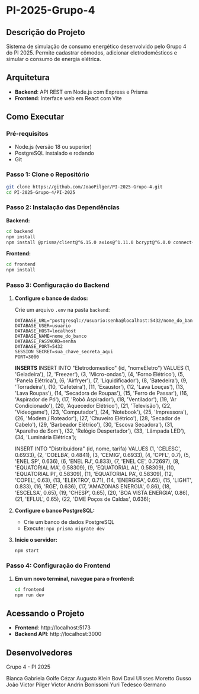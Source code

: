 # PI-2025-Grupo-4

## Descrição do Projeto

Sistema de simulação de consumo energético desenvolvido pelo Grupo 4 do PI 2025. Permite cadastrar cômodos, adicionar eletrodomésticos e simular o consumo de energia elétrica.

## Arquitetura

- **Backend**: API REST em Node.js com Express e Prisma
- **Frontend**: Interface web em React com Vite

## Como Executar

### Pré-requisitos

- Node.js (versão 18 ou superior)
- PostgreSQL instalado e rodando
- Git

### Passo 1: Clone o Repositório

```bash
git clone https://github.com/JoaoPilger/PI-2025-Grupo-4.git
cd PI-2025-Grupo-4/PI-2025
```

### Passo 2: Instalação das Dependências

**Backend:**
```bash
cd backend
npm install
npm install @prisma/client@^6.15.0 axios@^1.11.0 bcrypt@^6.0.0 connect-pg-simple@^10.0.0 cors@^2.8.5 express@^5.1.0 express-session@^1.18.2 pg@^8.16.3
```

**Frontend:**
```bash
cd frontend
npm install
```

### Passo 3: Configuração do Backend

1. **Configure o banco de dados:**
   
   Crie um arquivo `.env` na pasta `backend`:
   ```env
   DATABASE_URL="postgresql://usuario:senha@localhost:5432/nome_do_banco"
   DATABASE_USER=usuario
   DATABASE_HOST=localhost
   DATABASE_NAME=nome_do_banco
   DATABASE_PASSWORD=senha
   DATABASE_PORT=5432
   SESSION_SECRET=sua_chave_secreta_aqui
   PORT=3000
   ```
   **INSERTS**
   INSERT INTO "Eletrodomestico" (id, "nomeEletro") VALUES 
   (1, 'Geladeira'),
   (2, 'Freezer'),
   (3, 'Micro-ondas'),
   (4, 'Forno Elétrico'),
   (5, 'Panela Elétrica'),
   (6, 'Airfryer'),
   (7, 'Liquidificador'),
   (8, 'Batedeira'),
   (9, 'Torradeira'),
   (10, 'Cafeteira'),
   (11, 'Exaustor'),
   (12, 'Lava Louças'),
   (13, 'Lava Roupas'),
   (14, 'Secadora de Roupas'),
   (15, 'Ferro de Passar'),
   (16, 'Aspirador de Pó'),
   (17, 'Robô Aspirador'),
   (18, 'Ventilador'),
   (19, 'Ar Condicionado'),
   (20, 'Aquecedor Elétrico'),
   (21, 'Televisão'),
   (22, 'Videogame'),
   (23, 'Computador'),
   (24, 'Notebook'),
   (25, 'Impressora'),
   (26, 'Modem / Roteador'),
   (27, 'Chuveiro Elétrico'),
   (28, 'Secador de Cabelo'),
   (29, 'Barbeador Elétrico'),
   (30, 'Escova Secadora'),
   (31, 'Aparelho de Som'),
   (32, 'Relógio Despertador'),
   (33, 'Lâmpada LED'),
   (34, 'Luminária Elétrica');


   INSERT INTO "Distribuidora" (id, nome, tarifa) VALUES
   (1, 'CELESC', 0.6933),
   (2, 'COELBA', 0.4841),
   (3, 'CEMIG', 0.6933),
   (4, 'CPFL', 0.7),
   (5, 'ENEL SP', 0.636),
   (6, 'ENEL RJ', 0.833),
   (7, 'ENEL CE', 0.72697),
   (8, 'EQUATORIAL MA', 0.58309),
   (9, 'EQUATORIAL AL', 0.58309),
   (10, 'EQUATORIAL PI', 0.58309),
   (11, 'EQUATORIAL PA', 0.58309),
   (12, 'COPEL', 0.63),
   (13, 'ELEKTRO', 0.71),
   (14, 'ENERGISA', 0.65),
   (15, 'LIGHT', 0.833),
   (16, 'RGE', 0.636),
   (17, 'AMAZONAS ENERGIA', 0.86),
   (18, 'ESCELSA', 0.65),
   (19, 'CHESP', 0.65),
   (20, 'BOA VISTA ENERGIA', 0.86),
   (21, 'EFLUL', 0.65),
   (22, 'DME Poços de Caldas', 0.636);

2. **Configure o banco PostgreSQL:**
   - Crie um banco de dados PostgreSQL
   - Execute: `npx prisma migrate dev`

3. **Inicie o servidor:**
   ```bash
   npm start
   ```

### Passo 4: Configuração do Frontend

1. **Em um novo terminal, navegue para o frontend:**
   ```bash
   cd frontend
   npm run dev
   ```

## Acessando o Projeto

- **Frontend**: http://localhost:5173
- **Backend API**: http://localhost:3000

## Desenvolvedores

Grupo 4 - PI 2025

Bianca Gabriela Golfe
Cézar Augusto Klein Bovi
Davi Ulisses Moretto Gusso
João Victor Pilger
Victor Andrin Bonissoni
Yuri Tedesco Germano